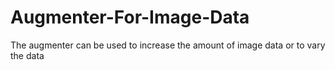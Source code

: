 # Augmenter-For-Image-Data
The augmenter can be used to increase the amount of image data or to vary the data
